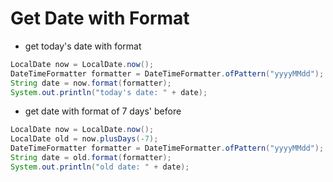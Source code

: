 # Get Date with Format

+ get today's date with format

```java
LocalDate now = LocalDate.now();
DateTimeFormatter formatter = DateTimeFormatter.ofPattern("yyyyMMdd");
String date = now.format(formatter);
System.out.println("today's date: " + date);
```

+ get date with format of 7 days' before

```java
LocalDate now = LocalDate.now();
LocalDate old = now.plusDays(-7);
DateTimeFormatter formatter = DateTimeFormatter.ofPattern("yyyyMMdd");
String date = old.format(formatter);
System.out.println("old date: " + date);
```
